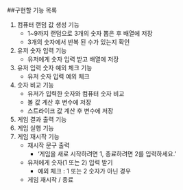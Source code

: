##구현할 기능 목록

1. 컴퓨터 랜덤 값 생성 기능
    - 1~9까지 랜덤으로 3개의 숫자 뽑은 후 배열에 저장
    - 3개의 숫자에서 반복 된 수가 있는지 확인
2. 유저 숫자 입력 기능
    - 유저에게 숫자 입력 받고 배열에 저장
3. 유저 입력 숫자 예외 체크 기능
    - 유저 숫자 입력 예외 체크
4. 숫자 비교 기능
    - 유저가 입력한 숫자와 컴퓨터 숫자 비교
    - 볼 값 계산 후 변수에 저장
    - 스트라이크 값 계산 후 변수에 저장
5. 게임 결과 출력 기능
6. 게임 실행 기능
7. 게임 재시작 기능
    - 재시작 문구 출력
        - ‘게임을 새로 시작하려면 1, 종료하려면 2를 입력하세요.’
    - 유저에게 숫자(1 또는 2) 입력 받기
        - 예외 체크 : 1 또는 2 숫자가 아닌 경우
    - 게임 재시작 / 종료
